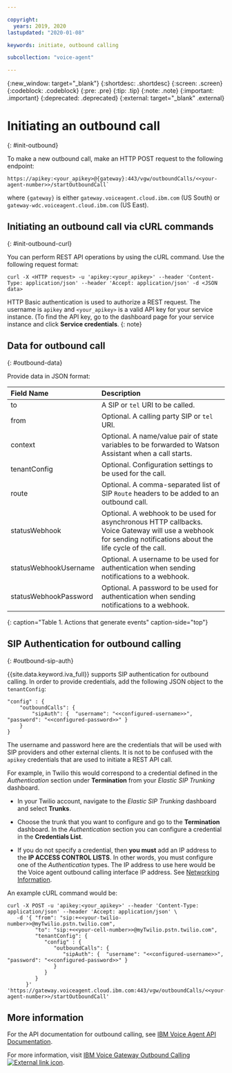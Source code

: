 ```yaml
---

copyright:
  years: 2019, 2020
lastupdated: "2020-01-08"

keywords: initiate, outbound calling

subcollection: "voice-agent"

---
```


{:new_window: target="_blank"}
{:shortdesc: .shortdesc}
{:screen: .screen}
{:codeblock: .codeblock}
{:pre: .pre}
{:tip: .tip}
{:note: .note}
{:important: .important}
{:deprecated: .deprecated}
{:external: target="_blank" .external}

# Initiating an outbound call
{: #init-outbound}

To make a new outbound call, make an HTTP POST request to the following endpoint:

```
https://apikey:<your_apikey>@{gateway}:443/vgw/outboundCalls/<<your-agent-number>>/startOutboundCall`
```

where `{gateway}` is either `gateway.voiceagent.cloud.ibm.com` (US South) or `gateway-wdc.voiceagent.cloud.ibm.com` (US East).

## Initiating an outbound call via cURL commands
{: #init-outbound-curl}

You can perform REST API operations by using the cURL command. Use the following request format:

`curl -X <HTTP request> -u 'apikey:<your_apikey>' --header 'Content-Type: application/json' --header 'Accept: application/json' -d <JSON data>`

HTTP Basic authentication is used to authorize a REST request. The username is `apikey` and `<your_apikey>` is a valid API key for your service instance. (To find the API key, go to the dashboard page for your service instance and click **Service credentials**.
{: note}

## Data for outbound call
{: #outbound-data}

Provide data in JSON format:

| Field Name             | Description      | 
|:-------------------|:-----------------|
| to |	A SIP or `tel` URI to be called. |
| from |	Optional. A calling party SIP or `tel` URI. |
| context |	Optional. A name/value pair of state variables to be forwarded to Watson Assistant when a call starts. |
| tenantConfig |	Optional. Configuration settings to be used for the call. |
| route |	Optional. A comma-separated list of SIP `Route` headers to be added to an outbound call. |
| statusWebhook |	Optional. A webhook to be used for asynchronous HTTP callbacks. Voice Gateway will use a webhook for sending notifications about the life cycle of the call. |
| statusWebhookUsername |	Optional. A username to be used for authentication when sending notifications to a webhook. |
| statusWebhookPassword |	Optional. A password to be used for authentication when sending notifications to a webhook. |
{: caption="Table 1. Actions that generate events" caption-side="top"}

## SIP Authentication for outbound calling
{: #outbound-sip-auth}

{{site.data.keyword.iva_full}} supports SIP authentication for outbound calling. In order to provide credentials, add the following JSON object to the `tenantConfig`:

```
"config" : {
    "outboundCalls": {  
        "sipAuth": {  "username": "<<configured-username>>", "password": "<<configured-password>>" }
    }
}
```

The username and password here are the credentials that will be used with SIP providers and other external clients. It is not to be confused with the `apikey` credentials that are used to initiate a REST API call.

For example, in Twilio this would correspond to a credential defined in the _Authentication_ section under **Termination** from your _Elastic SIP Trunking_ dashboard.

  - In your Twilio account, navigate to the _Elastic SIP Trunking_ dashboard and select **Trunks**.
  
  - Choose the trunk that you want to configure and go to the **Termination** dashboard. In the _Authentication_ section you can configure a credential in the **Credentials List**.

  - If you do not specify a credential, then **you must** add an IP address to the **IP ACCESS CONTROL LISTS**. In other words, you must configure one of the _Authentication_ types. The IP address to use here would be the Voice agent outbound calling interface IP address. See [Networking Information](/docs/services/voice-agent?topic=voice-agent-networking_info).
  

An example cURL command would be:

```
curl -X POST -u 'apikey:<your_apikey>' --header 'Content-Type: application/json' --header 'Accept: application/json' \
   -d '{ "from": "sip:+<<your-twilio-number>>@myTwilio.pstn.twilio.com",
         "to": "sip:+<<your-cell-number>>@myTwilio.pstn.twilio.com",
         "tenantConfig": { 
            "config" : {
               "outboundCalls": {  
                  "sipAuth": {  "username": "<<configured-username>>", "password": "<<configured-password>>" }
               }
            }
         }
      }' 'https://gateway.voiceagent.cloud.ibm.com:443/vgw/outboundCalls/<<your-agent-number>>/startOutboundCall'
```

## More information

For the API documentation for outbound calling, see [IBM Voice Agent API Documentation](https://cloud.ibm.com/apidocs/voice-agent/outbound-api).

For more information, visit [IBM Voice Gateway Outbound Calling ![External link icon](../../icons/launch-glyph.svg "External link icon")](https://www.ibm.com/support/knowledgecenter/SS4U29/apioutboundcalls.html).
